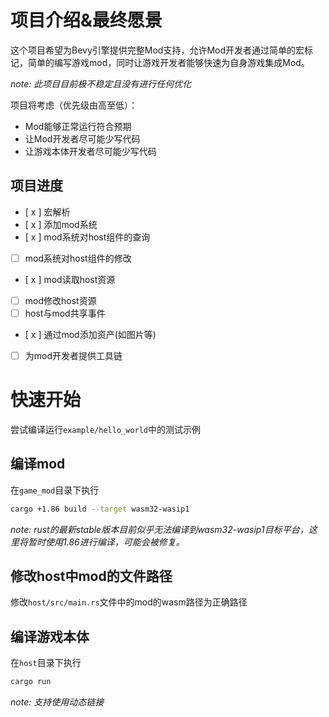 # 项目介绍&最终愿景
这个项目希望为Bevy引擎提供完整Mod支持，允许Mod开发者通过简单的宏标记，简单的编写游戏mod，同时让游戏开发者能够快速为自身游戏集成Mod。

*note: 此项目目前极不稳定且没有进行任何优化*

项目将考虑（优先级由高至低）：
- Mod能够正常运行符合预期
- 让Mod开发者尽可能少写代码
- 让游戏本体开发者尽可能少写代码

## 项目进度
- [ x ] 宏解析
- [ x ] 添加mod系统
- [ x ] mod系统对host组件的查询
- [ ] mod系统对host组件的修改
- [ x ] mod读取host资源
- [ ] mod修改host资源
- [ ] host与mod共享事件
- [ x ] 通过mod添加资产(如图片等)
- [ ] 为mod开发者提供工具链

# 快速开始
尝试编译运行`example/hello_world`中的测试示例

## 编译mod
在`game_mod`目录下执行

```sh
cargo +1.86 build --target wasm32-wasip1
```

*note: rust的最新stable版本目前似乎无法编译到wasm32-wasip1目标平台，这里将暂时使用1.86进行编译，可能会被修复。*

## 修改host中mod的文件路径
修改`host/src/main.rs`文件中的mod的wasm路径为正确路径

## 编译游戏本体
在`host`目录下执行

```sh
cargo run
```

*note: 支持使用动态链接*
